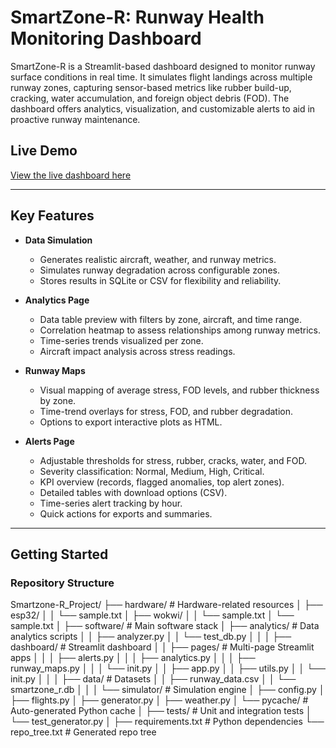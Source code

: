 # SmartZone-R: Runway Health Monitoring Dashboard

SmartZone-R is a Streamlit-based dashboard designed to monitor runway surface conditions in real time. It simulates flight landings across multiple runway zones, capturing sensor-based metrics like rubber build-up, cracking, water accumulation, and foreign object debris (FOD). The dashboard offers analytics, visualization, and customizable alerts to aid in proactive runway maintenance.

## Live Demo

[View the live dashboard here](https://smartzone-r-zbvpyayj8d944fgfec7wbm.streamlit.app/)

---

## Key Features

- **Data Simulation**
  - Generates realistic aircraft, weather, and runway metrics.
  - Simulates runway degradation across configurable zones.
  - Stores results in SQLite or CSV for flexibility and reliability.

- **Analytics Page**
  - Data table preview with filters by zone, aircraft, and time range.
  - Correlation heatmap to assess relationships among runway metrics.
  - Time-series trends visualized per zone.
  - Aircraft impact analysis across stress readings.

- **Runway Maps**
  - Visual mapping of average stress, FOD levels, and rubber thickness by zone.
  - Time-trend overlays for stress, FOD, and rubber degradation.
  - Options to export interactive plots as HTML.

- **Alerts Page**
  - Adjustable thresholds for stress, rubber, cracks, water, and FOD.
  - Severity classification: Normal, Medium, High, Critical.
  - KPI overview (records, flagged anomalies, top alert zones).
  - Detailed tables with download options (CSV).
  - Time-series alert tracking by hour.
  - Quick actions for exports and summaries.

---

## Getting Started

### Repository Structure
Smartzone-R_Project/ ├── hardware/                     # Hardware-related resources │   ├── esp32/ │   │   └── sample.txt │   ├── wokwi/ │   │   └── sample.txt │   └── sample.txt │ ├── software/                     # Main software stack │   ├── analytics/                # Data analytics scripts │   │   ├── analyzer.py │   │   └── test_db.py │   │ │   ├── dashboard/                # Streamlit dashboard │   │   ├── pages/                # Multi-page Streamlit apps │   │   │   ├── alerts.py │   │   │   ├── analytics.py │   │   │   ├── runway_maps.py │   │   │   └── init.py │   │   ├── app.py │   │   ├── utils.py │   │   └── init.py │   │ │   ├── data/                     # Datasets │   │   ├── runway_data.csv │   │   └── smartzone_r.db │   │ │   └── simulator/                # Simulation engine │       ├── config.py │       ├── flights.py │       ├── generator.py │       ├── weather.py │       └── pycache/          # Auto-generated Python cache │ ├── tests/                        # Unit and integration tests │   └── test_generator.py │ ├── requirements.txt              # Python dependencies └── repo_tree.txt                 # Generated repo tree
